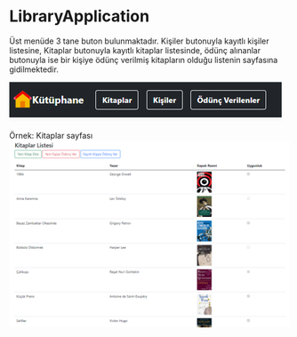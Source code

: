 # LibraryApplication

Üst menüde 3 tane buton bulunmaktadır. Kişiler butonuyla kayıtlı kişiler listesine, Kitaplar butonuyla kayıtlı kitaplar listesinde, ödünç alınanlar butonuyla ise bir kişiye ödünç verilmiş kitapların olduğu listenin sayfasına gidilmektedir.

![Alternatif Metin](https://github.com/ahmetyusufyilmaz/LibraryApplication/raw/master/wwwroot/images/0.PNG)

Örnek: Kitaplar sayfası
![Kitaplar Sayfası](https://github.com/ahmetyusufyilmaz/LibraryApplication/raw/master/wwwroot/images/1.PNG)



